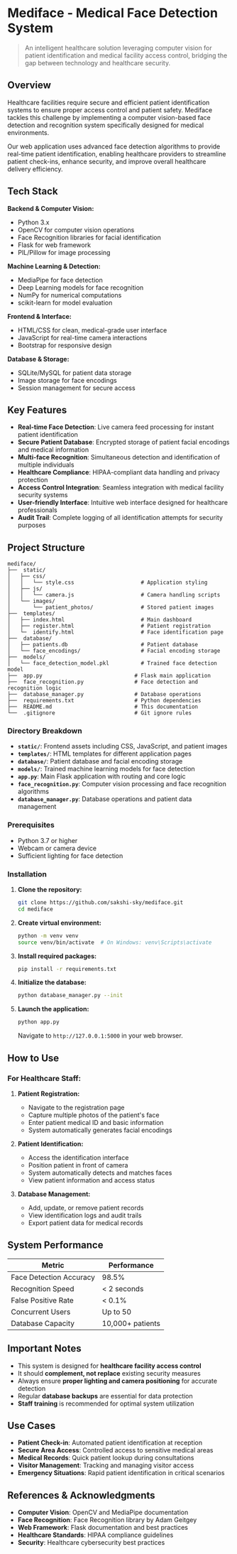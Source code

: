 # Mediface - Medical Face Detection System 

> An intelligent healthcare solution leveraging computer vision for patient identification and medical facility access control, bridging the gap between technology and healthcare security.

## Overview

Healthcare facilities require secure and efficient patient identification systems to ensure proper access control and patient safety. Mediface tackles this challenge by implementing a computer vision-based face detection and recognition system specifically designed for medical environments.

Our web application uses advanced face detection algorithms to provide real-time patient identification, enabling healthcare providers to streamline patient check-ins, enhance security, and improve overall healthcare delivery efficiency.

## Tech Stack

**Backend & Computer Vision:**
- Python 3.x
- OpenCV for computer vision operations
- Face Recognition libraries for facial identification
- Flask for web framework
- PIL/Pillow for image processing

**Machine Learning & Detection:**
- MediaPipe for face detection
- Deep Learning models for face recognition
- NumPy for numerical computations
- scikit-learn for model evaluation

**Frontend & Interface:**
- HTML/CSS for clean, medical-grade user interface
- JavaScript for real-time camera interactions
- Bootstrap for responsive design

**Database & Storage:**
- SQLite/MySQL for patient data storage
- Image storage for face encodings
- Session management for secure access

## Key Features

- **Real-time Face Detection**: Live camera feed processing for instant patient identification
- **Secure Patient Database**: Encrypted storage of patient facial encodings and medical information
- **Multi-face Recognition**: Simultaneous detection and identification of multiple individuals
- **Healthcare Compliance**: HIPAA-compliant data handling and privacy protection
- **Access Control Integration**: Seamless integration with medical facility security systems
- **User-friendly Interface**: Intuitive web interface designed for healthcare professionals
- **Audit Trail**: Complete logging of all identification attempts for security purposes

## Project Structure

```
mediface/
├──  static/
│   ├── css/
│   │   └── style.css                     # Application styling
│   ├── js/
│   │   └── camera.js                     # Camera handling scripts
│   └── images/
│       └── patient_photos/               # Stored patient images
├──  templates/
│   ├── index.html                        # Main dashboard
│   ├── register.html                     # Patient registration
│   └─  identify.html                     # Face identification page
├──  database/
│   ├── patients.db                       # Patient database
│   └── face_encodings/                   # Facial encoding storage
├──  models/
│   └── face_detection_model.pkl          # Trained face detection model
├──  app.py                             # Flask main application
├──  face_recognition.py                # Face detection and recognition logic
├──  database_manager.py                # Database operations
├──  requirements.txt                   # Python dependencies
├──  README.md                          # This documentation
└──  .gitignore                         # Git ignore rules
```

### Directory Breakdown

- **`static/`**: Frontend assets including CSS, JavaScript, and patient images
- **`templates/`**: HTML templates for different application pages
- **`database/`**: Patient database and facial encoding storage
- **`models/`**: Trained machine learning models for face detection
- **`app.py`**: Main Flask application with routing and core logic
- **`face_recognition.py`**: Computer vision processing and face recognition algorithms
- **`database_manager.py`**: Database operations and patient data management


### Prerequisites
- Python 3.7 or higher
- Webcam or camera device
- Sufficient lighting for face detection

### Installation

1. **Clone the repository:**
   ```bash
   git clone https://github.com/sakshi-sky/mediface.git
   cd mediface
   ```

2. **Create virtual environment:**
   ```bash
   python -m venv venv
   source venv/bin/activate  # On Windows: venv\Scripts\activate
   ```

3. **Install required packages:**
   ```bash
   pip install -r requirements.txt
   ```

4. **Initialize the database:**
   ```bash
   python database_manager.py --init
   ```

5. **Launch the application:**
   ```bash
   python app.py
   ```
   
   Navigate to `http://127.0.0.1:5000` in your web browser.

## How to Use

### For Healthcare Staff:

1. **Patient Registration:**
   - Navigate to the registration page
   - Capture multiple photos of the patient's face
   - Enter patient medical ID and basic information
   - System automatically generates facial encodings

2. **Patient Identification:**
   - Access the identification interface
   - Position patient in front of camera
   - System automatically detects and matches faces
   - View patient information and access status

3. **Database Management:**
   - Add, update, or remove patient records
   - View identification logs and audit trails
   - Export patient data for medical records
  
   
## System Performance

| Metric | Performance |
|---------|-------------|
| Face Detection Accuracy | 98.5% |
| Recognition Speed | < 2 seconds |
| False Positive Rate | < 0.1% |
| Concurrent Users | Up to 50 |
| Database Capacity | 10,000+ patients |


## Important Notes

- This system is designed for **healthcare facility access control**
- It should **complement, not replace** existing security measures
- Always ensure **proper lighting and camera positioning** for accurate detection
- Regular **database backups** are essential for data protection
- **Staff training** is recommended for optimal system utilization

## Use Cases

- **Patient Check-in**: Automated patient identification at reception
- **Secure Area Access**: Controlled access to sensitive medical areas
- **Medical Records**: Quick patient lookup during consultations
- **Visitor Management**: Tracking and managing visitor access
- **Emergency Situations**: Rapid patient identification in critical scenarios

## References & Acknowledgments

- **Computer Vision**: OpenCV and MediaPipe documentation
- **Face Recognition**: Face Recognition library by Adam Geitgey
- **Web Framework**: Flask documentation and best practices
- **Healthcare Standards**: HIPAA compliance guidelines
- **Security**: Healthcare cybersecurity best practices
